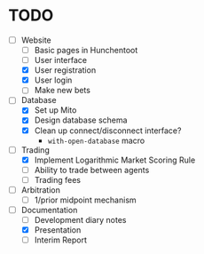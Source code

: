 # TODO
- [ ] Website
  - [ ] Basic pages in Hunchentoot
  - [ ] User interface
  - [x] User registration
  - [x] User login
  - [ ] Make new bets

- [ ] Database
  - [x] Set up Mito
  - [x] Design database schema
  - [x] Clean up connect/disconnect interface?
    - `with-open-database` macro

- [ ] Trading
  - [x] Implement Logarithmic Market Scoring Rule
  - [ ] Ability to trade between agents
  - [ ] Trading fees

- [ ] Arbitration
  - [ ] 1/prior midpoint mechanism

- [ ] Documentation
  - [ ] Development diary notes
  - [x] Presentation
  - [ ] Interim Report
